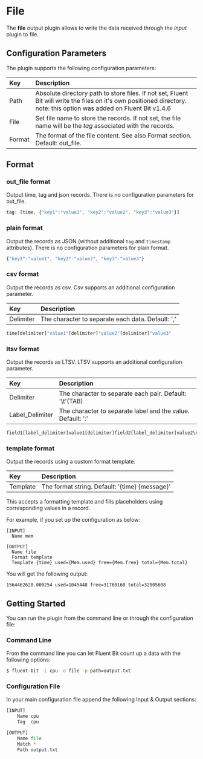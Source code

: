 # File

The **file** output plugin allows to write the data received through the _input_ plugin to file.

## Configuration Parameters

The plugin supports the following configuration parameters:

| Key | Description |
| :--- | :--- |
| Path | Absolute directory path to store files. If not set, Fluent Bit will write the files on it's own positioned directory. note: this option was added on Fluent Bit v1.4.6 |
| File | Set file name to store the records. If not set, the file name will be the _tag_ associated with the records. |
| Format | The format of the file content. See also Format section. Default: out\_file. |

## Format

### out\_file format

Output time, tag and json records. There is no configuration parameters for out\_file.

```javascript
tag: [time, {"key1":"value1", "key2":"value2", "key3":"value3"}]
```

### plain format

Output the records as JSON \(without additional `tag` and `timestamp` attributes\). There is no configuration parameters for plain format.

```javascript
{"key1":"value1", "key2":"value2", "key3":"value3"}
```

### csv format

Output the records as csv. Csv supports an additional configuration parameter.

| Key | Description |
| :--- | :--- |
| Delimiter | The character to separate each data. Default: ',' |

```python
time[delimiter]"value1"[delimiter]"value2"[delimiter]"value3"
```

### ltsv format

Output the records as LTSV. LTSV supports an additional configuration parameter.

| Key | Description |
| :--- | :--- |
| Delimiter | The character to separate each pair. Default: '\t'\(TAB\) |
| Label\_Delimiter | The character to separate label and the value. Default: ':' |

```python
field1[label_delimiter]value1[delimiter]field2[label_delimiter]value2\n
```

### template format

Output the records using a custom format template.

| Key | Description |
| :--- | :--- |
| Template | The format string. Default: '{time} {message}' |

This accepts a formatting template and fills placeholders using corresponding values in a record.

For example, if you set up the configuration as below:

```text
[INPUT]
  Name mem

[OUTPUT]
  Name file
  Format template
  Template {time} used={Mem.used} free={Mem.free} total={Mem.total}
```

You will get the following output:

```text
1564462620.000254 used=1045448 free=31760160 total=32805608
```

## Getting Started

You can run the plugin from the command line or through the configuration file:

### Command Line

From the command line you can let Fluent Bit count up a data with the following options:

```bash
$ fluent-bit -i cpu -o file -p path=output.txt
```

### Configuration File

In your main configuration file append the following Input & Output sections:

```python
[INPUT]
    Name cpu
    Tag  cpu

[OUTPUT]
    Name file
    Match *
    Path output.txt
```

